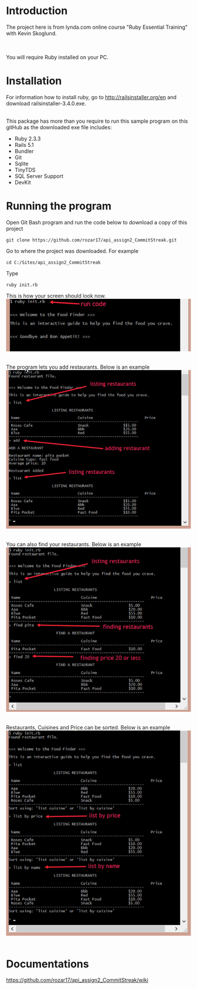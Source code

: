 # Introduction
The project here is from lynda.com online course "Ruby Essential Training" with Kevin Skoglund. <br /> <br /> <br />


You will require Ruby installed on your PC.


# Installation
For information how to install ruby, go to http://railsinstaller.org/en and download railsinstaller-3.4.0.exe. <br /> <br />

This package has more than you require to run this sample program on this gitHub as the downloaded exe file includes:
* Ruby 2.3.3
* Rails 5.1
* Bundler
* Git
* Sqlite
* TinyTDS
* SQL Server Support
* DevKit



# Running the program

Open Git Bash program and run the code below to download a copy of this project
```
git clone https://github.com/rozar17/api_assign2_CommitStreak.git
```


Go to where the project was downloaded. For example
```
cd C:/Sites/api_assign2_CommitStreak
```


Type
```
ruby init.rb
```


This is how your screen should look now.
<img src="https://github.com/rozar17/api_assign2_CommitStreak/blob/master/img/1-runCode.jpg"/> <br /><br />

The program lets you add restaurants. Below is an example
<img src="https://github.com/rozar17/api_assign2_CommitStreak/blob/master/img/8%20-%20capitalized.jpg"/> <br /><br />

You can also find your restaurants. Below is an example
<img src="https://github.com/rozar17/api_assign2_CommitStreak/blob/master/img/9%20-%20find.jpg"/> <br /><br />

Restaurants, Cuisines and Price can be sorted. Below is an example
<img src="https://github.com/rozar17/api_assign2_CommitStreak/blob/master/img/10%20-%20sort.jpg"/> <br /><br />



# Documentations

https://github.com/rozar17/api_assign2_CommitStreak/wiki


